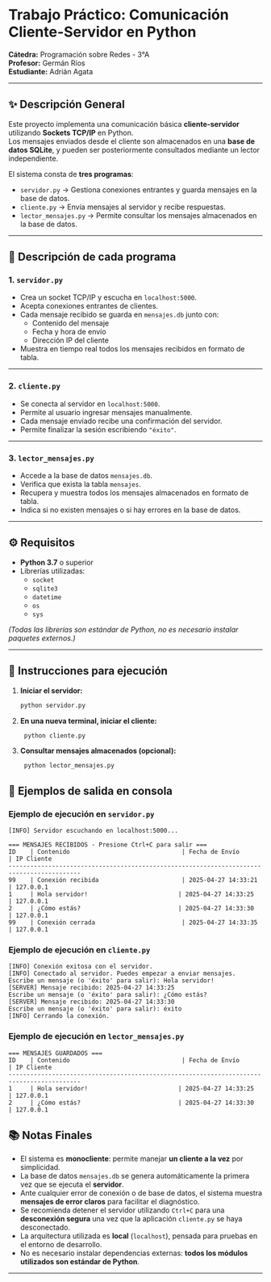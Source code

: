# Trabajo Práctico: Comunicación Cliente-Servidor en Python

**Cátedra:** Programación sobre Redes - 3°A  
**Profesor:** Germán Ríos  
**Estudiante:** Adrián Agata

---

## ✨ Descripción General

Este proyecto implementa una comunicación básica **cliente-servidor** utilizando **Sockets TCP/IP** en Python.  
Los mensajes enviados desde el cliente son almacenados en una **base de datos SQLite**, y pueden ser posteriormente consultados mediante un lector independiente.

El sistema consta de **tres programas**:

- `servidor.py` → Gestiona conexiones entrantes y guarda mensajes en la base de datos.
- `cliente.py` → Envía mensajes al servidor y recibe respuestas.
- `lector_mensajes.py` → Permite consultar los mensajes almacenados en la base de datos.

---

## 📄 Descripción de cada programa

### 1. `servidor.py`
- Crea un socket TCP/IP y escucha en `localhost:5000`.
- Acepta conexiones entrantes de clientes.
- Cada mensaje recibido se guarda en `mensajes.db` junto con:
  - Contenido del mensaje
  - Fecha y hora de envío
  - Dirección IP del cliente
- Muestra en tiempo real todos los mensajes recibidos en formato de tabla.

---

### 2. `cliente.py`
- Se conecta al servidor en `localhost:5000`.
- Permite al usuario ingresar mensajes manualmente.
- Cada mensaje enviado recibe una confirmación del servidor.
- Permite finalizar la sesión escribiendo `"éxito"`.

---

### 3. `lector_mensajes.py`
- Accede a la base de datos `mensajes.db`.
- Verifica que exista la tabla `mensajes`.
- Recupera y muestra todos los mensajes almacenados en formato de tabla.
- Indica si no existen mensajes o si hay errores en la base de datos.

---

## ⚙️ Requisitos

- **Python 3.7** o superior
- Librerías utilizadas:
  - `socket`
  - `sqlite3`
  - `datetime`
  - `os`
  - `sys`

*(Todas las librerías son estándar de Python, no es necesario instalar paquetes externos.)*

---

## 🚀 Instrucciones para ejecución

1. **Iniciar el servidor:**
   ```bash
   python servidor.py
   ```
2. **En una nueva terminal, iniciar el cliente:**
   ```bash
    python cliente.py   
   ```
3. **Consultar mensajes almacenados (opcional):**
   ```bash
    python lector_mensajes.py
   ```

## 💬 Ejemplos de salida en consola

### Ejemplo de ejecución en `servidor.py`
```plaintext
[INFO] Servidor escuchando en localhost:5000...

=== MENSAJES RECIBIDOS - Presione Ctrl+C para salir ===
ID    | Contenido                               | Fecha de Envío         | IP Cliente
------------------------------------------------------------------------------------------
99    | Conexión recibida                       | 2025-04-27 14:33:21    | 127.0.0.1
1     | Hola servidor!                         | 2025-04-27 14:33:25    | 127.0.0.1
2     | ¿Cómo estás?                           | 2025-04-27 14:33:30    | 127.0.0.1
99    | Conexión cerrada                        | 2025-04-27 14:33:35    | 127.0.0.1
```

### Ejemplo de ejecución en `cliente.py`
```plaintext
[INFO] Conexión exitosa con el servidor.
[INFO] Conectado al servidor. Puedes empezar a enviar mensajes.
Escribe un mensaje (o 'éxito' para salir): Hola servidor!
[SERVER] Mensaje recibido: 2025-04-27 14:33:25
Escribe un mensaje (o 'éxito' para salir): ¿Cómo estás?
[SERVER] Mensaje recibido: 2025-04-27 14:33:30
Escribe un mensaje (o 'éxito' para salir): éxito
[INFO] Cerrando la conexión.
```

### Ejemplo de ejecución en `lector_mensajes.py`
```plaintext
=== MENSAJES GUARDADOS ===
ID    | Contenido                               | Fecha de Envío         | IP Cliente
------------------------------------------------------------------------------------------
1     | Hola servidor!                         | 2025-04-27 14:33:25    | 127.0.0.1
2     | ¿Cómo estás?                           | 2025-04-27 14:33:30    | 127.0.0.1
```

## 📚 Notas Finales

- El sistema es **monocliente**: permite manejar **un cliente a la vez** por simplicidad.
- La base de datos `mensajes.db` se genera automáticamente la primera vez que se ejecuta el **servidor**.
- Ante cualquier error de conexión o de base de datos, el sistema muestra **mensajes de error claros** para facilitar el diagnóstico.
- Se recomienda detener el servidor utilizando `Ctrl+C` para una **desconexión segura** una vez que la aplicación `cliente.py` se haya desconectado.
- La arquitectura utilizada es **local** (`localhost`), pensada para pruebas en el entorno de desarrollo.
- No es necesario instalar dependencias externas: **todos los módulos utilizados son estándar de Python**.

---
